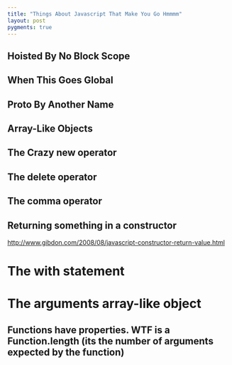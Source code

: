 ```yaml
---
title: "Things About Javascript That Make You Go Hmmmm"
layout: post
pygments: true
---
```


## Hoisted By No Block Scope

## When This Goes Global

## Proto By Another Name

## Array-Like Objects

## The Crazy new operator

## The delete operator

## The comma operator

## Returning something in a constructor
http://www.gibdon.com/2008/08/javascript-constructor-return-value.html

# The with statement

# The arguments array-like object

## Functions have properties. WTF is a Function.length (its the number of arguments expected by the function)